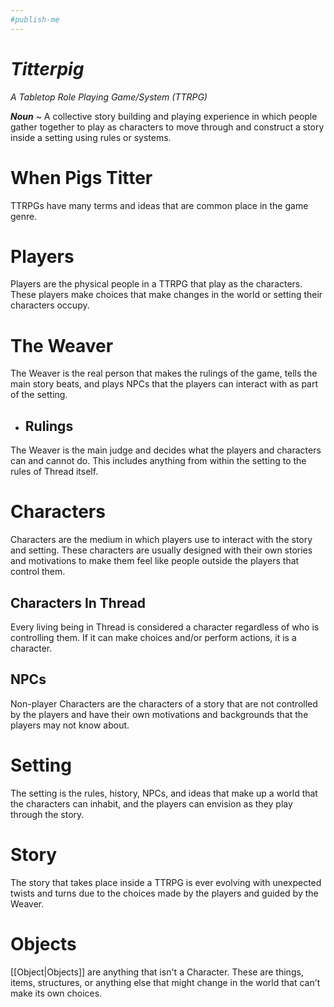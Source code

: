 ```yaml
---
#publish-me
---
```

# *Titterpig*
*A Tabletop Role Playing Game/System (TTRPG)*

***Noun*** ~ A collective story building and playing experience in which people gather together to play as characters to move through and construct a story inside a setting using rules or systems. 
# When Pigs Titter
TTRPGs have many terms and ideas that are common place in the game genre.
# Players
Players are the physical people in a TTRPG that play as the characters. These players make choices that make changes in the world or setting their characters occupy.
# The Weaver
The Weaver is the real person that makes the rulings of the game, tells the main story beats, and plays NPCs that the players can interact with as part of the setting.
- ## Rulings
The Weaver is the main judge and decides what the players and characters can and cannot do. This includes anything from within the setting to the rules of Thread itself.
# Characters
Characters are the medium in which players use to interact with the story and setting. These characters are usually designed with their own stories and motivations to make them feel like people outside the players that control them.
## Characters In Thread
Every living being in Thread is considered a character regardless of who is controlling them. If it can make choices and/or perform actions, it is a character.
## NPCs
Non-player Characters are the characters of a story that are not controlled by the players and have their own motivations and backgrounds that the players may not know about. 
# Setting
The setting is the rules, history, NPCs, and ideas that make up a world that the characters can inhabit, and the players can envision as they play through the story.
# Story
The story that takes place inside a TTRPG is ever evolving with unexpected twists and turns due to the choices made by the players and guided by the Weaver.
# Objects
[[Object|Objects]] are anything that isn't a Character. These are things, items, structures, or anything else that might change in the world that can't make its own choices.
